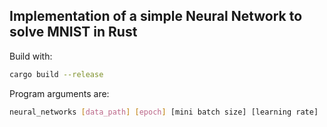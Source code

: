 ## Implementation of a simple Neural Network to solve MNIST in Rust

Build with:
```bash
cargo build --release
```

Program arguments are:
```bash
neural_networks [data_path] [epoch] [mini batch size] [learning rate]
```